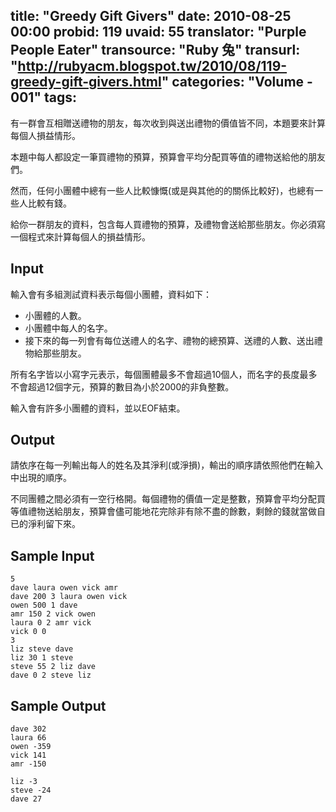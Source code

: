 title: "Greedy Gift Givers"
date: 2010-08-25 00:00
probid: 119
uvaid: 55
translator: "Purple People Eater"
transource: "Ruby 兔"
transurl: "http://rubyacm.blogspot.tw/2010/08/119-greedy-gift-givers.html"
categories: "Volume - 001"
tags:
---

有一群會互相贈送禮物的朋友，每次收到與送出禮物的價值皆不同，本題要來計算每個人損益情形。

本題中每人都設定一筆買禮物的預算，預算會平均分配買等值的禮物送給他的朋友們。

然而，任何小團體中總有一些人比較慷慨(或是與其他的的關係比較好)，也總有一些人比較有錢。

給你一群朋友的資料，包含每人買禮物的預算，及禮物會送給那些朋友。你必須寫一個程式來計算每個人的損益情形。

<!-- more -->

## Input ##

輸入會有多組測試資料表示每個小團體，資料如下：

* 小團體的人數。
* 小團體中每人的名字。
* 接下來的每一列會有每位送禮人的名字、禮物的總預算、送禮的人數、送出禮物給那些朋友。

所有名字皆以小寫字元表示，每個團體最多不會超過10個人，而名字的長度最多不會超過12個字元，預算的數目為小於2000的非負整數。

輸入會有許多小團體的資料，並以EOF結束。

## Output ##

請依序在每一列輸出每人的姓名及其淨利(或淨損)，輸出的順序請依照他們在輸入中出現的順序。

不同團體之間必須有一空行格開。每個禮物的價值一定是整數，預算會平均分配買等值禮物送給朋友，預算會儘可能地花完除非有除不盡的餘數，剩餘的錢就當做自已的淨利留下來。

## Sample Input ##

	5
	dave laura owen vick amr
	dave 200 3 laura owen vick
	owen 500 1 dave
	amr 150 2 vick owen
	laura 0 2 amr vick
	vick 0 0
	3
	liz steve dave
	liz 30 1 steve
	steve 55 2 liz dave
	dave 0 2 steve liz

## Sample Output ##

	dave 302
	laura 66
	owen -359
	vick 141
	amr -150

	liz -3
	steve -24
	dave 27

